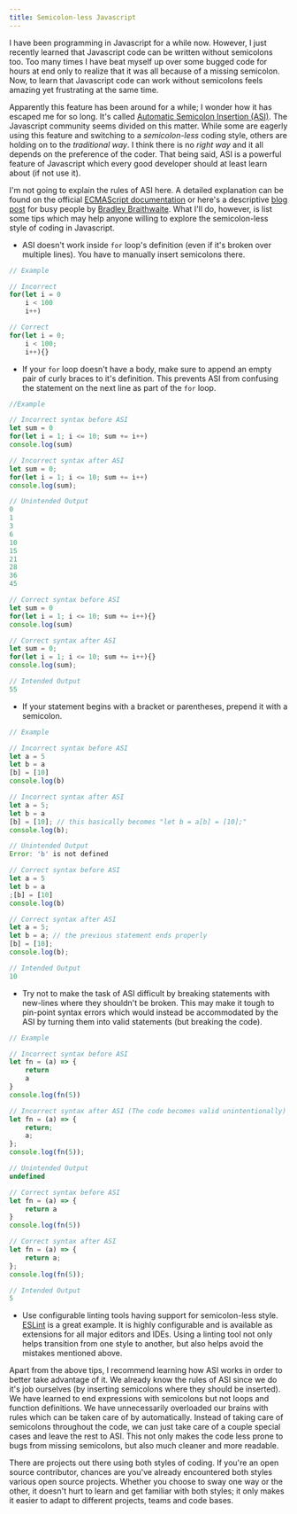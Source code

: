 ```yaml
---
title: Semicolon-less Javascript
---
```


I have been programming in Javascript for a while now. However, I just recently learned that Javascript code can be written without semicolons too. Too many times I have beat myself up over some bugged code for hours at end only to realize that it was all because of a missing semicolon. Now, to learn that Javascript code can work without semicolons feels amazing yet frustrating at the same time.<read-more>

Apparently this feature has been around for a while; I wonder how it has escaped me for so long. It's called [Automatic Semicolon Insertion (ASI)][1]. The Javascript community seems divided on this matter. While some are eagerly using this feature and switching to a *semicolon-less* coding style, others are holding on to the *traditional way*. I think there is no *right way* and it all depends on the preference of the coder. That being said, ASI is a powerful feature of Javascript which every good developer should at least learn about (if not use it).

I'm not going to explain the rules of ASI here. A detailed explanation can be found on the official [ECMAScript documentation][1] or here's a descriptive [blog post][2] for busy people by [Bradley Braithwaite][3]. What I'll do, however, is list some tips which may help anyone willing to explore the semicolon-less style of coding in Javascript.

- ASI doesn't work inside `for` loop's definition (even if it's broken over multiple lines). You have to manually insert semicolons there.

```javascript
// Example

// Incorrect
for(let i = 0
    i < 100
    i++)

// Correct
for(let i = 0;
    i < 100;
    i++){}

```  

- If your `for` loop doesn't have a body, make sure to append an empty pair of curly braces to it's definition. This prevents ASI from confusing the statement on the next line as part of the `for` loop.

```javascript
//Example

// Incorrect syntax before ASI
let sum = 0
for(let i = 1; i <= 10; sum += i++)
console.log(sum)

// Incorrect syntax after ASI
let sum = 0;
for(let i = 1; i <= 10; sum += i++)
console.log(sum);

// Unintended Output
0
1
3
6
10
15
21
28
36
45

// Correct syntax before ASI
let sum = 0
for(let i = 1; i <= 10; sum += i++){}
console.log(sum)

// Correct syntax after ASI
let sum = 0;
for(let i = 1; i <= 10; sum += i++){}
console.log(sum);

// Intended Output
55

```

- If your statement begins with a bracket or parentheses, prepend it with a semicolon.

```javascript
// Example

// Incorrect syntax before ASI
let a = 5
let b = a
[b] = [10]
console.log(b)

// Incorrect syntax after ASI
let a = 5;
let b = a
[b] = [10]; // this basically becomes "let b = a[b] = [10];"
console.log(b);

// Unintended Output
Error: 'b' is not defined

// Correct syntax before ASI
let a = 5
let b = a
;[b] = [10]
console.log(b)

// Correct syntax after ASI
let a = 5;
let b = a; // the previous statement ends properly
[b] = [10];
console.log(b);

// Intended Output
10

```

- Try not to make the task of ASI difficult by breaking statements with new-lines where they shouldn't be broken. This may make it tough to pin-point syntax errors which would instead be accommodated by the ASI by turning them into valid statements (but breaking the code).

```javascript
// Example

// Incorrect syntax before ASI
let fn = (a) => {
    return
    a
}
console.log(fn(5))

// Incorrect syntax after ASI (The code becomes valid unintentionally)
let fn = (a) => {
    return;
    a;
};
console.log(fn(5));

// Unintended Output
undefined

// Correct syntax before ASI
let fn = (a) => {
    return a
}
console.log(fn(5))

// Correct syntax after ASI
let fn = (a) => {
    return a;
};
console.log(fn(5));

// Intended Output
5

```

- Use configurable linting tools having support for semicolon-less style. [ESLint][4] is a great example. It is highly configurable and is available as extensions for all major editors and IDEs. Using a linting tool not only helps transition from one style to another, but also helps avoid the mistakes mentioned above.

Apart from the above tips, I recommend learning how ASI works in order to better take advantage of it. We already know the rules of ASI since we do it's job ourselves (by inserting semicolons where they should be inserted). We have learned to end expressions with semicolons but not loops and function definitions. We have unnecessarily overloaded our brains with rules which can be taken care of by automatically. Instead of taking care of semicolons throughout the code, we can just take care of a couple special cases and leave the rest to ASI. This not only makes the code less prone to bugs from missing semicolons, but also much cleaner and more readable.

There are projects out there using both styles of coding. If you're an open source contributor, chances are you've already encountered both styles various open source projects. Whether you choose to sway one way or the other, it doesn't hurt to learn and get familiar with both styles; it only makes it easier to adapt to different projects, teams and code bases.

[1]: http://www.ecma-international.org/ecma-262/6.0/index.html#sec-automatic-semicolon-insertion
[2]: http://www.bradoncode.com/blog/2015/08/26/javascript-semi-colon-insertion/
[3]: http://www.bradoncode.com/about/
[4]: http://eslint.org/